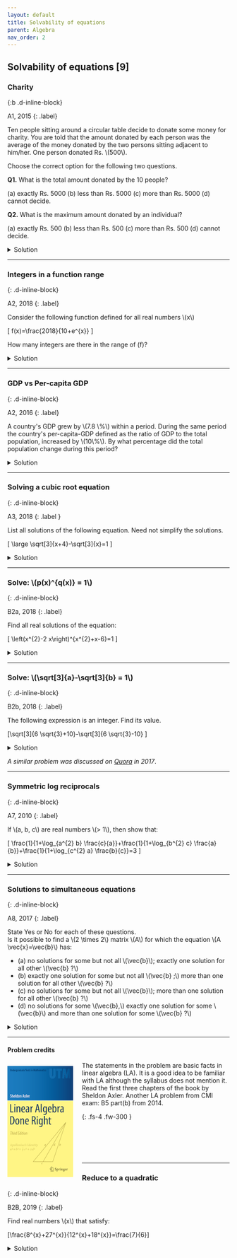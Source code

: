 ```yaml
---
layout: default
title: Solvability of equations
parent: Algebra
nav_order: 2
---
```




## Solvability of equations [9]


### Charity
{:b .d-inline-block}

A1, 2015
{: .label}

<p>
Ten people sitting around a circular table decide to donate some money for charity. You are told that the amount donated by each person was the average of the money donated by the two persons sitting adjacent to him/her.
One person donated Rs. \(500\).
</p>

<p>
Choose the correct option for the following two questions.
</p>

<p>
<b>Q1.</b> What is the total amount donated by the 10 people?
</p>

<p>
(a) exactly Rs. 5000
(b) less than Rs. 5000
(c) more than Rs. 5000
(d) cannot decide.
</p>

<p>
<b>Q2.</b> What is the maximum amount donated by an individual?
</p>

<p>
(a) exactly Rs. 500
(b) less than Rs. 500
(c) more than Rs. 500
(d) cannot decide.
</p>

<details><summary>Solution</summary>

<p>
<b>A1.</b>  Exactly Rs. \(5000\).
</p>

<p>
<b>A2.</b>  Exactly Rs. \(500\).
</p>

<p>
Consider the person who donated Rs. 500.  Suppose the neighbor to the left donates \(500+x\).
Then the one on the right donates \(500-x\).  But continuing leftward, the amounts donated are \(500+2 x, 500+3 x, \ldots,\)
forcing \(x\) to be \(0,\) since you come around to the neighbor to the right.
</p>

</details>

---

### Integers in a function range
{: .d-inline-block}

A2, 2018
{: .label}

<p>
Consider the following function defined for all real numbers \(x\)

\[ f(x)=\frac{2018}{10+e^{x}} \]

How many integers are there in the range of \(f\)?
</p>


<details><summary>Solution</summary>


<p>
There are 201 integers.
</p>

<p>
The function is strictly decreasing as \(x\) goes from \(-\infty\) to \(\infty\). The range of the function is \((0,201.8)\).
By continuity, all the integers in the range appear as values of \(f(x)\).
</p>

</details>

---

### GDP vs Per-capita GDP
{: .d-inline-block}

A2, 2016
{: .label}


<p>
A country's GDP grew by \(7.8 \%\) within a period. During the same period the country's per-capita-GDP defined as the ratio of GDP to the total population, increased by \(10\%\).
By what percentage did the total population change during this period?
</p>

<details><summary>Solution</summary>

<p>
<i>Notation.</i>Let \(G\) and \(P\) denote the  GDP and the population at the start of the period, respectively. Let \(x\) be the percentage change
of the population.
</p>

<p>
The new per-capita GDP is then given by \(\frac{1.078 G}{(1+x) P}\). The percent increase in per-capita GDP is \(10 \%=0.1\).
So we have \(\frac{1.078}{1+x}=1.1 .\) Solving for \(x\) we get:
</p>

<p>
Per-capita GDP is \(\frac{\text { GDP }}{\text { population }}\).
</p>



<p>
\[1+x=\frac{1.078}{1.1}=0.98\]

So population decreased by \(2 \%\)
</p>

</details>

---







### Solving a cubic root equation
{: .d-inline-block}

A3, 2018
{: .label }

<p>List all solutions of the following equation. Need not simplify the solutions.

\[ \large \sqrt[3]{x+4}-\sqrt[3]{x}=1 \]
</p>

<details><summary>Solution</summary>

<p>
Put \(t=\sqrt[3]{x}\) to get:

\begin{align}
\left(t^{3}+4\right)&=(1+t)^{3} \\
4&=t^{3}+3t^2+3t+1 \\
t^{2}+t-1&=0\\
\end{align}

Solving for \(t\) and then \(x\) we get:

\begin{align*}
x &= \left( \frac{-1\pm\sqrt{5}}{2} \right)^{3} \\
&= -2\pm \sqrt{5}
\end{align*}





</p>

</details>

---



### Solve: \\(p(x)^{q(x)} = 1\\)
{: .d-inline-block}

B2a, 2018
{: .label}


<p>
Find all real solutions of the equation:

\[ \left(x^{2}-2 x\right)^{x^{2}+x-6}=1 \]

</p>


<details><summary>Solution</summary>

<p>
The equation is of the form \(a^b=1\). This can happen only in three cases:
<br>

(i) Either \(a=1\), which means \(x^2-2x=1\). So \(x=1\pm\sqrt{2}\).<br>
(ii) or \(a=-1\) and \(b\) is an even integer. So \(x=1\) works.<br>
(iii) or \(b=0\) and \(a\neq 0\). Which happens when \(x=-3\) or \(1\). The value \(x=2\) makes \(a=b=0\) <br>

So \(x=-3,1,1 \pm \sqrt{2}\) are the only solutions.
</p>


</details>

---


### Solve: \\(\sqrt[3]{a}-\sqrt[3]{b} = 1\\)
{: .d-inline-block}

B2b, 2018
{: .label}


<p>
The following expression is an integer. Find its value.

\[\sqrt[3]{6 \sqrt{3}+10}-\sqrt[3]{6 \sqrt{3}-10} \]

</p>

<details><summary>Solution</summary>

<p>


Let \(a=\sqrt[3]{6\sqrt{3}+10}\) and \(b=\sqrt[3]{6\sqrt{3}-10}\). We want to find the value of \(a-b\).  We have the following:

\begin{align}
a^3 - b^3 &= 20 \\
ab &= \sqrt[3]{ (6\sqrt{3})^2-10^2  } = \sqrt[3]{108-100} = 2
\end{align}

Substituting the values above in \( (a-b)^3 \) gives a cubic in \( (a-b) \).

\begin{align}
(a-b)^3 &= a^3 - b^3 - 3ab(a-b) \\
(a-b)^{3}&=20-6(a-b)
\end{align}

This cubic has one real root \(a-b=2\) and two complex roots. Hence, the value of the given expression is 2.


</p>



</details>

_A similar problem was discussed on [Quora](https://www.quora.com/How-do-I-prove-that-sqrt-3-5-sqrt-2-+7-sqrt-3-5-sqrt-2-7-is-an-integer) in 2017_.

---

### Symmetric log reciprocals
{: .d-inline-block}

A7, 2010
{: .label}


<p>
If \(a, b, c\) are real numbers \(> 1\), then show that:<br>
</p>

<p>

\[ \frac{1}{1+\log_{a^{2} b} \frac{c}{a}}+\frac{1}{1+\log_{b^{2} c} \frac{a}{b}}+\frac{1}{1+\log_{c^{2} a} \frac{b}{c}}=3 \]
</p>

<details><summary>Solution</summary>

<p>
We will make use of the identity: \(\log_{x} a+\log_{x} b=\log_{x} a b\).
</p>


<p>
\begin{align}
\frac{1}{1+\log_{a^{2} b}\left(\frac{c}{a}\right)}&=\frac{1}{\log_{a^{2} b}\left(a^{2} b\right)+\log_{a^{2} b}\left(\frac{c}{a}\right)} \\
&=\frac{1}{\log_{a^{2} b}\left(\frac{c}{a} \cdot a^{2} b\right)} \\
&=\frac{1}{\log_{a^{2} b}(a b c)}\\
&\\
&=\log_{a b c}\left(a^{2} b\right)
\end{align}
</p>


<p>
Hence the given expression is:
</p>

<p>
\(\log_{a b c}\left(a^{2} b\right)+\log_{a b c}\left(b^{2} c\right)+\log_{a b c}\left(c^{2} a\right)\)
\(=\log_{a b c}(a b c)^{3}\)
\(=3\)
</p>

</details>

---

### Solutions to simultaneous equations
{: .d-inline-block}

A8, 2017
{: .label}


<p>
State Yes or No for each of these questions.<br>
Is it possible to find a \(2 \times 2\) matrix \(A\) for which the equation \(A \vec{x}=\vec{b}\) has:

<ul>
<li>(a) no solutions for some but not all \(\vec{b}\); exactly one solution for all other \(\vec{b} ?\)</li>

<li>(b) exactly one solution for some but not all \(\vec{b} ;\) more than one solution for all other \(\vec{b} ?\)</li>

<li>(c) no solutions for some but not all \(\vec{b}\); more than one solution for all other \(\vec{b} ?\)</li>

<li>(d) no solutions for some \(\vec{b},\) exactly one solution for some \(\vec{b}\) and more than one solution for some \(\vec{b} ?\)</li>

</ul>

</p>


<details><summary>Solution</summary>


<p>

No-No-Yes-No.<br>

Suppose \(A\) has nonzero determinant. Then for any \(\vec{b},\) we see that \(A \vec{x}=\vec{b}\) has the unique solution \(\vec{x}=A^{-1} \vec{b}\).

If determinant of \(A\) is zero then we can make two cases:<br>

(i) If \(A\) is the zero matrix, then \(A \vec{x}=\vec{b}\) has infinitely many solutions for \(\vec{b}=\overrightarrow{0}\) and no solutions otherwise.<br><br>

(ii) If \(A\) is nonzero then it is easy to see that we are solving two equations in two variables whose left hand sides are proportional.

So if the two right hand constants that make up \(\vec{b}\) are in the same proportion, then we will have infinitely many solutions (because one of the variables can be arbitrary).
If the constants are not in the same proportion, then the two equations will be inconsistent and we will have no solutions.
</p>

</details>

---

#### Problem credits

<img src="/assets/images/LADRcover.png" style="float:left;margin-right:20px;margin-top:10px;"/>

<p>
The statements in the problem are basic facts in linear algebra (LA).
It is a good idea to be familiar with LA although the syllabus does not mention it.
Read the first three chapters of the book by Sheldon Axler.
Another LA problem from CMI exam: B5 part(b) from 2014.
</p>
{: .fs-4 .fw-300 }

<br><br>
<br><br>

<!--
[View on Amazon](https://amzn.to/3hbctgO)
-->

---

### Reduce to a quadratic
{: .d-inline-block}

B2B, 2019
{: .label}

<p>
Find real numbers \(x\) that satisfy:

\[\frac{8^{x}+27^{x}}{12^{x}+18^{x}}=\frac{7}{6}\]
</p>

<details><summary>Solution</summary>

<p>
\[\frac{\left(2^{x}\right)^{3}+\left(3^{x}\right)^{3}}{\left(2^{x}\right)^{2} \cdot 3^{x}+\left(3^{x}\right)^{2} \cdot 2^{x}}=\frac{7}{6}\]
</p>

<p>Putting \(a=2^x\) and \(b=3^x\) in the above equation, we get:</p>


<p>\[ \frac{a^3 + b^3}{a^2b+ab^2} = \frac{7}{6} \]</p>

<p>\[ \frac{ (a+b)(a^2+b^2-ab) }{ab(a+b)} = \frac{7}{6} \]</p>

<p>\[ \frac{ (a+b)(a^2+b^2-ab) }{ab(a+b)} = \frac{7}{6} \]</p>

<p>\[ 6a^2 - 13ab + 6b^2 = 0 \]</p>

<p>\[ 6t^{2}-13t+6=0 \text{ where } t=a/b \]</p>

<p>The above quadratic has \(t = 3/2\)  and \(t=2/3\) as the roots. So \(x=\pm 1\) satisfies the original equation.</p>



</details>








<!--
#### Request to CMI faculty
<p>
Please do not pose elementary facts from advanced topics as high-school questions. Linear algebra is not part of XII mathematics.
</p>
-->

